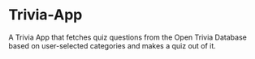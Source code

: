 # Trivia-App
A Trivia App that fetches quiz questions from the Open Trivia Database based on user-selected categories and makes a quiz out of it.
